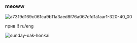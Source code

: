### meoww

![a7319d169c061ca9b11a3aed8f76a067cfd1a1aar1-320-40_00](https://github.com/kissimiu/kissimiu/assets/147923704/aad5bbce-afc9-463e-aeca-1415fd84a789)

прив !! ru/eng


![sunday-oak-honkai](https://github.com/kissimiu/kissimiu/assets/147923704/e4d70af4-84ba-443c-8e75-a9457ebeacf2)
